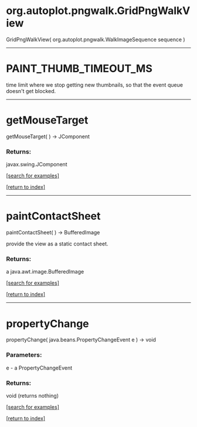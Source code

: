 # org.autoplot.pngwalk.GridPngWalkView
GridPngWalkView( org.autoplot.pngwalk.WalkImageSequence sequence )


***
<a name="PAINT_THUMB_TIMEOUT_MS"></a>
# PAINT_THUMB_TIMEOUT_MS

time limit where we stop getting new thumbnails, so that the event queue doesn't get blocked.

***
<a name="getMouseTarget"></a>
# getMouseTarget
getMouseTarget(  ) &rarr; JComponent



### Returns:
javax.swing.JComponent


<a href="https://github.com/autoplot/dev/search?q=getMouseTarget&unscoped_q=getMouseTarget">[search for examples]</a>

<a href="https://github.com/autoplot/documentation/blob/master/javadoc/index-all.md">[return to index]</a>

***
<a name="paintContactSheet"></a>
# paintContactSheet
paintContactSheet(  ) &rarr; BufferedImage

provide the view as a static contact sheet.

### Returns:
a java.awt.image.BufferedImage


<a href="https://github.com/autoplot/dev/search?q=paintContactSheet&unscoped_q=paintContactSheet">[search for examples]</a>

<a href="https://github.com/autoplot/documentation/blob/master/javadoc/index-all.md">[return to index]</a>

***
<a name="propertyChange"></a>
# propertyChange
propertyChange( java.beans.PropertyChangeEvent e ) &rarr; void



### Parameters:
e - a PropertyChangeEvent

### Returns:
void (returns nothing)


<a href="https://github.com/autoplot/dev/search?q=propertyChange&unscoped_q=propertyChange">[search for examples]</a>

<a href="https://github.com/autoplot/documentation/blob/master/javadoc/index-all.md">[return to index]</a>


